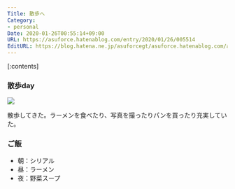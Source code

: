 ```yaml
---
Title: 散歩へ
Category:
- personal
Date: 2020-01-26T00:55:14+09:00
URL: https://asuforce.hatenablog.com/entry/2020/01/26/005514
EditURL: https://blog.hatena.ne.jp/asuforcegt/asuforce.hatenablog.com/atom/entry/26006613502554686
---
```


[:contents]

###  散歩day

<span itemtype="http://schema.org/Photograph" itemscope="itemscope"><img class="magnifiable" src="https://cdn-ak.f.st-hatena.com/images/fotolife/a/asuforcegt/20200807/20200807140253.jpg" itemprop="image"></span>

散歩してきた。ラーメンを食べたり、写真を撮ったりパンを買ったり充実していた。

### ご飯

- 朝：シリアル
- 昼：ラーメン
- 夜：野菜スープ
